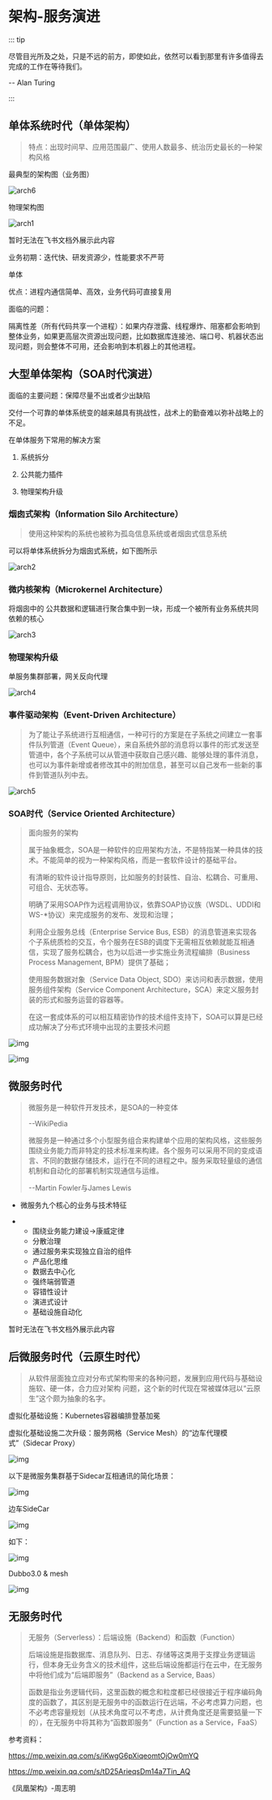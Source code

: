 # 架构-服务演进

:::  tip

尽管目光所及之处，只是不远的前方，即使如此，依然可以看到那里有许多值得去完成的工作在等待我们。

-- Alan Turing

::: 


## 单体系统时代（单体架构）

> 特点：出现时间早、应用范围最广、使用人数最多、统治历史最长的一种架构风格

最典型的架构图（业务图）

![arch6](http://img.javalemon.com/typora/arch6.jpg)

物理架构图

![arch1](http://img.javalemon.com/typora/arch1.jpg)

暂时无法在飞书文档外展示此内容

业务初期：迭代快、研发资源少，性能要求不严苛

单体

优点：进程内通信简单、高效，业务代码可直接复用

面临的问题：

隔离性差（所有代码共享一个进程）：如果内存泄露、线程爆炸、阻塞都会影响到整体业务，如果更高层次资源出现问题，比如数据库连接池、端口号、机器状态出现问题，则会整体不可用，还会影响到本机器上的其他进程。

## 大型单体架构（SOA时代演进）

面临的主要问题：保障尽量不出或者少出缺陷

交付一个可靠的单体系统变的越来越具有挑战性，战术上的勤奋难以弥补战略上的不足。

在单体服务下常用的解决方案

1. 系统拆分

1. 公共能力插件

1. 物理架构升级

### 烟囱式架构（Information Silo Architecture）

> 使用这种架构的系统也被称为孤岛信息系统或者烟囱式信息系统

可以将单体系统拆分为烟囱式系统，如下图所示

![arch2](http://img.javalemon.com/typora/arch2.jpg)

### 微内核架构（Microkernel Architecture）

将烟囱中的 公共数据和逻辑进行聚合集中到一块，形成一个被所有业务系统共同依赖的核心

![arch3](http://img.javalemon.com/typora/arch3.jpg)

### 物理架构升级

单服务集群部署，网关反向代理

![arch4](http://img.javalemon.com/typora/arch4.jpg)

### 事件驱动架构（Event-Driven Architecture）

> 为了能让子系统进行互相通信，一种可行的方案是在子系统之间建立一套事件队列管道（Event Queue），来自系统外部的消息将以事件的形式发送至管道中，各个子系统可以从管道中获取自己感兴趣、能够处理的事件消息，也可以为事件新增或者修改其中的附加信息，甚至可以自己发布一些新的事件到管道队列中去。

![arch5](http://img.javalemon.com/typora/arch5.jpg)

### SOA时代（Service Oriented Architecture）

> 面向服务的架构
>
> 属于抽象概念，SOA是一种软件的应用架构方法，不是特指某一种具体的技术。不能简单的视为一种架构风格，而是一套软件设计的基础平台。
>
> 
>
> 有清晰的软件设计指导原则，比如服务的封装性、自治、松耦合、可重用、可组合、无状态等。
>
> 明确了采用SOAP作为远程调用协议，依靠SOAP协议族（WSDL、UDDI和WS-*协议）来完成服务的发布、发现和治理；
>
> 利用企业服务总线（Enterprise Service Bus, ESB）的消息管道来实现各个子系统质检的交互，令个服务在ESB的调度下无需相互依赖就能互相通信，实现了服务松耦合，也为以后进一步实施业务流程编排（Business Process Management, BPM）提供了基础；
>
> 使用服务数据对象（Service Data Object, SDO）来访问和表示数据，使用服务组件架构（Service Component Architecture，SCA）来定义服务封装的形式和服务运营的容器等。
>
> 
>
> 在这一套成体系的可以相互精密协作的技术组件支持下，SOA可以算是已经成功解决了分布式环境中出现的主要技术问题

![img](https://missfresh.feishu.cn/space/api/box/stream/download/asynccode/?code=YmFhMTFiZTlhNTk2NGJmYjI4NGE2OGQ1ODQ4M2U0YTdfMTFRMTVSckpBeTl5azdYUWQzOU96NGVBZWtWYmd2QnlfVG9rZW46Ym94Y25TMlJSVkxORnZKcEtEM0txV2hDeThkXzE2NTUzODYwNjg6MTY1NTM4OTY2OF9WNA)

![img](https://missfresh.feishu.cn/space/api/box/stream/download/asynccode/?code=NzU0OWM2MTFhM2Q4MTA3OTQzMDAwZDgzOWUyMjkzODhfaWlUVFJaUm1CeGZSQ1hMV0VWenpyaGFOOUJpdFFuckhfVG9rZW46Ym94Y25HcVFCZHZkUW1VeUtvZjJzRkVwb1FmXzE2NTUzODYwNjg6MTY1NTM4OTY2OF9WNA)



## 微服务时代

> 微服务是一种软件开发技术，是SOA的一种变体  
>
> --WikiPedia
>
> 
>
> 微服务是一种通过多个小型服务组合来构建单个应用的架构风格，这些服务围绕业务能力而非特定的技术标准来构建。各个服务可以采用不同的变成语言、不同的数据存储技术，运行在不同的进程之中。服务采取轻量级的通信机制和自动化的部署机制实现通信与运维。  
>
> --Martin Fowler与James Lewis

- 微服务九个核心的业务与技术特征

- - 围绕业务能力建设->康威定律
  - 分散治理
  - 通过服务来实现独立自治的组件
  - 产品化思维
  - 数据去中心化
  - 强终端弱管道
  - 容错性设计
  - 演进式设计
  - 基础设施自动化

暂时无法在飞书文档外展示此内容

## 后微服务时代（云原生时代）

> 从软件层面独立应对分布式架构带来的各种问题，发展到应用代码与基础设施软、硬一体，合力应对架构 问题，这个新的时代现在常被媒体冠以“云原生”这个颇为抽象的名字。

虚拟化基础设施：Kubernetes容器编排登基加冕

虚拟化基础设施二次升级：服务网格（Service Mesh）的“边车代理模式”（Sidecar Proxy）

![img](https://missfresh.feishu.cn/space/api/box/stream/download/asynccode/?code=NTA2ZDU5Y2UzYmYzOGU0ODJhMzRmNGIwOWM3ZGM3MDhfQXQ1Z2E2dDVTRTFqUkw5UGp0SEZmMEo5UE16RGNVM21fVG9rZW46Ym94Y25xUmlYRmRudEFMejVKQ3FxY2xSN1dnXzE2NTUzODYwNjg6MTY1NTM4OTY2OF9WNA)

以下是微服务集群基于Sidecar互相通讯的简化场景：

![img](https://missfresh.feishu.cn/space/api/box/stream/download/asynccode/?code=NGMwZDE0NjZkYWJhYzM5Y2RiMzgyMTgxZGJlMzE0MzVfMHhYeHVGT1pkMFJ2Mk9BRTY1ZmtCQmtUQjNydmlHVHBfVG9rZW46Ym94Y25vMGhCRHdzT04wVFg0cTV5VGgzSUVoXzE2NTUzODYwNjg6MTY1NTM4OTY2OF9WNA)

边车SideCar

![img](https://missfresh.feishu.cn/space/api/box/stream/download/asynccode/?code=NDRiMzIyZGIyODdmZjg4ODMxOWYwNmY5ZjU5MWUwOGRfR1NQWnVIVUVlT0Rqdk1LdFBGdHAyVVFoUU1Kd2h0THZfVG9rZW46Ym94Y25pUWY4QWVmRUNoYlRERDNsS09IWFhnXzE2NTUzODYwNjg6MTY1NTM4OTY2OF9WNA)

如下：

![img](https://missfresh.feishu.cn/space/api/box/stream/download/asynccode/?code=YmVkYmIwYzQ2YWFiYTUyNDQxZDM0MWM3N2JkZjc3ZTdfZTFzWUJJU1VqMHNNaGVSeFp4allMMGR4YkwyUm8wZWpfVG9rZW46Ym94Y25hRmJSc0JPWThMZEp3SkNLMjdYb21lXzE2NTUzODYwNjg6MTY1NTM4OTY2OF9WNA)

Dubbo3.0 & mesh

![img](https://missfresh.feishu.cn/space/api/box/stream/download/asynccode/?code=NTgwNjQ4ZGM1Y2JmMTE1YjkzYTU2MTcwZmRlOTUyMTRfMFhlY3VsV2NOV0c4QzNhWnVnQWxrZEZkSGR6am5uQjdfVG9rZW46Ym94Y25LaDlkVzlvenBoV0M4SXl6MXRFYlBmXzE2NTUzODYwNjg6MTY1NTM4OTY2OF9WNA)

## 无服务时代

> 无服务（Serverless）：后端设施（Backend）和函数（Function）
>
> 后端设施是指数据库、消息队列、日志、存储等这类用于支撑业务逻辑运行，但本身无业务含义的技术组件，这些后端设施都运行在云中，在无服务中将他们成为“后端即服务”（Backend as a Service, Baas）
>
> 函数是指业务逻辑代码，这里函数的概念和粒度都已经很接近于程序编码角度的函数了，其区别是无服务中的函数运行在远端，不必考虑算力问题，也不必考虑容量规划（从技术角度可以不考虑，从计费角度还是需要掂量一下的），在无服务中将其称为“函数即服务”（Function as a Service，FaaS）



参考资料：

https://mp.weixin.qq.com/s/iKwgG6pXiqeomtOjOw0mYQ

https://mp.weixin.qq.com/s/tD25ArieqsDm14a7Tin_AQ

《凤凰架构》-周志明